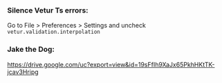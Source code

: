 ### Silence Vetur Ts errors:

Go to File > Preferences > Settings and uncheck `vetur.validation.interpolation`

### Jake the Dog:

https://drive.google.com/uc?export=view&id=19sFfIh9XaJx65PkhHKtTK-jcav3Hripg

